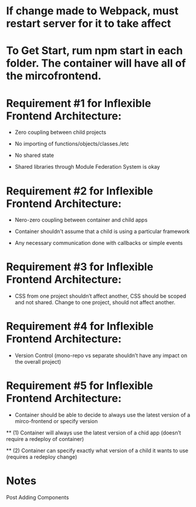 # If change made to Webpack, must restart server for it to take affect

# To Get Start, rum npm start in each folder. The container will have all of the mircofrontend.

# Requirement #1 for Inflexible Frontend Architecture:
* Zero coupling between child projects  

* No importing of functions/objects/classes./etc

* No shared state

* Shared libraries through Module Federation System is okay

# Requirement #2 for Inflexible Frontend Architecture:

* Nero-zero coupling between container and child apps

* Container shouldn't assume that a child is using a particular framework

* Any necessary communication done with callbacks or simple events


# Requirement #3 for Inflexible Frontend Architecture:

* CSS from one project shouldn’t affect another, CSS should be scoped and not shared. Change to one project, should not affect another.

# Requirement #4 for Inflexible Frontend Architecture:

* Version Control (mono-repo vs separate shouldn’t have any impact on the overall project) 
  
# Requirement #5 for Inflexible Frontend Architecture:
* Container should be able to decide to always use the latest version of a mirco-frontend or specify version    

** (1) Container will always use the latest version of a chid app (doesn’t require a redeploy of container)    

** (2) Container can specify exactly what version of a child it wants to use (requires a redeploy change)

# Notes
Post Adding Components